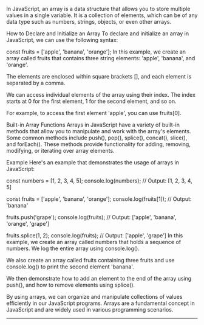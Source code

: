 In JavaScript, an array is a data structure that allows you to store multiple values in a single variable. It is a collection of elements, which can be of any data type such as numbers, strings, objects, or even other arrays.

How to Declare and Initialize an Array
To declare and initialize an array in JavaScript, we can use the following syntax:

const fruits = ['apple', 'banana', 'orange'];
In this example, we create an array called fruits that contains three string elements: 'apple', 'banana', and 'orange'.

The elements are enclosed within square brackets [], and each element is separated by a comma.

We can access individual elements of the array using their index. The index starts at 0 for the first element, 1 for the second element, and so on.

For example, to access the first element 'apple', you can use fruits[0].

Built-in Array Functions
Arrays in JavaScript have a variety of built-in methods that allow you to manipulate and work with the array's elements. Some common methods include push(), pop(), splice(), concat(), slice(), and forEach(). These methods provide functionality for adding, removing, modifying, or iterating over array elements.

Example
Here's an example that demonstrates the usage of arrays in JavaScript:

const numbers = [1, 2, 3, 4, 5];
console.log(numbers); // Output: [1, 2, 3, 4, 5]

const fruits = ['apple', 'banana', 'orange'];
console.log(fruits[1]); // Output: 'banana'

fruits.push('grape');
console.log(fruits); // Output: ['apple', 'banana', 'orange', 'grape']

fruits.splice(1, 2);
console.log(fruits); // Output: ['apple', 'grape']
In this example, we create an array called numbers that holds a sequence of numbers. We log the entire array using console.log().

We also create an array called fruits containing three fruits and use console.log() to print the second element 'banana'.

We then demonstrate how to add an element to the end of the array using push(), and how to remove elements using splice().

By using arrays, we can organize and manipulate collections of values efficiently in our JavaScript programs. Arrays are a fundamental concept in JavaScript and are widely used in various programming scenarios.


-----------------------------------------------------------------------------------------------------------------------------------------------------------------------------------------------------------------------------------------------------------------------------
